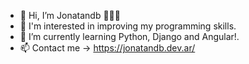 - 👋 Hi, I’m Jonatandb 👨🏻‍🚀
- 👀 I'm interested in improving my programming skills.
- 🌱 I’m currently learning Python, Django and Angular!.
- 📫 Contact me -> https://jonatandb.dev.ar/

<!---
Jonatandb/Jonatandb is a ✨ special ✨ repository because its `README.md` (this file) appears on your GitHub profile.
You can click the Preview link to take a look at your changes.
--->
